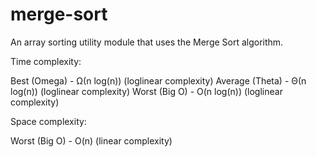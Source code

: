 # merge-sort
An array sorting utility module that uses the Merge Sort algorithm.

Time complexity:

Best (Omega) - Ω(n log(n)) (loglinear complexity)
Average (Theta) - Θ(n log(n)) (loglinear complexity)
Worst (Big O) - O(n log(n)) (loglinear complexity)

Space complexity: 

Worst (Big O) - O(n) (linear complexity)
